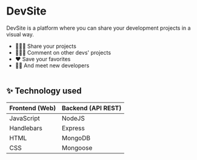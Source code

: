 # DevSite

DevSite is a platform where you can share your development projects in a visual way.

- 👨🏻‍💻 Share your projects
- 🧑🏻‍🚀 Comment on other devs' projects
- ❤️ Save your favorites
- 🤟🏻 And meet new developers
<br> <br>
## ✨  Technology used

| Frontend (Web) | Backend (API REST) |
| ------- |  ----- |
| JavaScript | NodeJS  |
| Handlebars | Express  |
| HTML | MongoDB  |
| CSS | Mongoose  |

<br>
